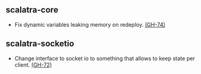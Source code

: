 ## scalatra-core
* Fix dynamic variables leaking memory on redeploy. [(GH-74)](http://github.com/scalatra/scalatra/issues/74) 

## scalatra-socketio
* Change interface to socket io to something that allows to keep state per client. [(GH-72)](http://github.com/scalatra/scalatra/issues/72)
